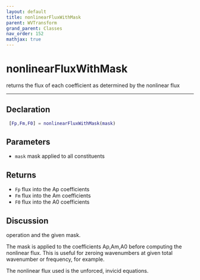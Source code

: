```yaml
---
layout: default
title: nonlinearFluxWithMask
parent: WVTransform
grand_parent: Classes
nav_order: 152
mathjax: true
---
```


#  nonlinearFluxWithMask

returns the flux of each coefficient as determined by the nonlinear flux


---

## Declaration
```matlab
 [Fp,Fm,F0] = nonlinearFluxWithMask(mask)
```
## Parameters
+ `mask`  mask applied to all constituents

## Returns
+ `Fp`  flux into the Ap coefficients
+ `Fm`  flux into the Am coefficients
+ `F0`  flux into the A0 coefficients

## Discussion
operation and the given mask.
 
  The mask is applied to the coefficients Ap,Am,A0 before computing the
  nonlinear flux. This is useful for zeroing wavenumbers at given total
  wavenumber or frequency, for example.
 
  The nonlinear flux used is the unforced, invicid equations.
 
            
